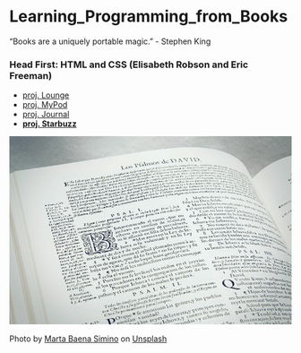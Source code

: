 # Learning_Programming_from_Books

“Books are a uniquely portable magic.” - Stephen King

### Head First: HTML and CSS (Elisabeth Robson and Eric Freeman)

- [proj. Lounge](https://s2kdev.github.io/Learning_Programming_from_Books/Learning_HTML_CSS_Freeman_E/Lounge/lounge.html)
- [proj. MyPod](https://s2kdev.github.io/Learning_Programming_from_Books/Learning_HTML_CSS_Freeman_E/MyPod)
- [proj. Journal](https://s2kdev.github.io/Learning_Programming_from_Books/Learning_HTML_CSS_Freeman_E/Journal/journal.html)
- [**proj. Starbuzz**](https://s2kdev.github.io/Learning_Programming_from_Books/Learning_HTML_CSS_Freeman_E/Starbuzz)

![Page/book](Learning_HTML_CSS_Freeman_E/Different_Tasks/images/page-img.jpg)

Photo by <a href="https://unsplash.com/@martasimino?utm_source=unsplash&utm_medium=referral&utm_content=creditCopyText">Marta Baena Simino</a> on <a href="https://unsplash.com/photos/T3GpoJvuVQM?utm_source=unsplash&utm_medium=referral&utm_content=creditCopyText">Unsplash</a>
